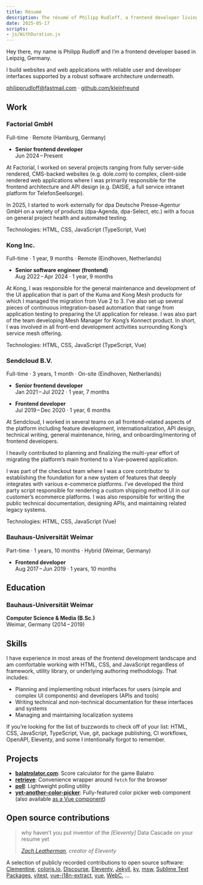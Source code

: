 ```yaml
---
title: Résumé
description: The résumé of Philipp Rudloff, a frontend developer living in Leipzig, Germany.
date: 2025-05-17
scripts:
- js/WithDuration.js
---
```


Hey there, my name is Philipp Rudloff and I’m a frontend developer based in Leipzig, Germany.

I build websites and web applications with reliable user and developer interfaces supported by a robust software architecture underneath.

philipprudloff@fastmail.com · [github.com/kleinfreund](https://github.com/kleinfreund)

## Work

### Factorial GmbH

<div class="meta">
  <with-duration start-date="2024-06-01">Full-time</with-duration> · Remote (Hamburg, Germany)
</div>

- **Senior frontend developer**<br>
  <with-duration start-date="2024-06-01">Jun 2024 – Present</with-duration>

At Factorial, I worked on several projects ranging from fully server-side rendered, CMS-backed websites (e.g. dole.com) to complex, client-side rendered web applications where I was primarily responsible for the frontend architecture and API design (e.g. DAISIE, a full service intranet platform for TelefonSeelsorge).

In 2025, I started to work externally for dpa Deutsche Presse-Agentur GmbH on a variety of products (dpa-Agenda, dpa-Select, etc.) with a focus on general project health and automated testing.

Technologies: HTML, CSS, JavaScript (TypeScript, Vue)

### Kong Inc.

<div class="meta">
  Full-time · 1 year, 9 months · Remote (Eindhoven, Netherlands)
</div>

- **Senior software engineer (frontend)**<br>
  Aug 2022 – Apr 2024 · 1 year, 9 months

At Kong, I was responsible for the general maintenance and development of the UI application that is part of the Kuma and Kong Mesh products for which I managed the migration from Vue 2 to 3. I’ve also set up several pieces of continuous integration-based automation that range from application testing to preparing the UI application for release. I was also part of the team developing Mesh Manager for Kong’s Konnect product. In short, I was involved in all front-end development activities surrounding Kong’s service mesh offering.

Technologies: HTML, CSS, JavaScript (TypeScript, Vue)

### Sendcloud B.V.

<div class="meta">
  Full-time · 3 years, 1 month · On-site (Eindhoven, Netherlands)
</div>

- **Senior frontend developer**<br>
  Jan 2021 – Jul 2022 · 1 year, 7 months

- **Frontend developer**<br>
  Jul 2019 – Dec 2020 · 1 year, 6 months

At Sendcloud, I worked in several teams on all frontend-related aspects of the platform including feature development, internationalization, API design, technical writing, general maintenance, hiring, and onboarding/mentoring of frontend developers.

I heavily contributed to planning and finalizing the multi-year effort of migrating the platform’s main frontend to a Vue-powered application.

I was part of the checkout team where I was a core contributor to establishing the foundation for a new system of features that deeply integrates with various e-commerce platforms. I’ve developed the third party script responsible for rendering a custom shipping method UI in our customer’s ecommerce platforms. I was also responsible for writing the public technical documentation, designing APIs, and maintaining related legacy systems.

Technologies: HTML, CSS, JavaScript (Vue)

### Bauhaus-Universität Weimar

<div class="meta">
  Part-time · 1 years, 10 months · Hybrid (Weimar, Germany)
</div>

- **Frontend developer**<br>
  Aug 2017 – Jun 2019 · 1 years, 10 months

## Education

### Bauhaus-Universität Weimar

**Computer Science & Media (B.Sc.)**<br>
Weimar, Germany (2014 – 2019)

## Skills

I have experience in most areas of the frontend development landscape and am comfortable working with HTML, CSS, and JavaScript regardless of framework, utility library, or underlying authoring methodology. That includes:

- Planning and implementing robust interfaces for users (simple and complex UI components) and developers (APIs and tools)
- Writing technical and non-technical documentation for these interfaces and systems
- Managing and maintaining localization systems

If you’re looking for the list of buzzwords to check off of your list: HTML, CSS, JavaScript, TypeScript, Vue, git, package publishing, CI workflows, OpenAPI, Eleventy, and some I intentionally forgot to remember.

## Projects

- [**balatrolator.com**](https://balatrolator.com): Score calculator for the game Balatro
- [**retrieve**](https://npmjs.com/package/retrieve): Convenience wrapper around `fetch` for the browser
- [**poll**](https://npmjs.com/package/poll): Lightweight polling utility
- [**yet-another-color-picker**](https://npmjs.com/package/yet-another-color-picker): Fully-featured color picker web component (also available [as a Vue component](https://npmjs.com/package/vue-accessible-color-picker))

## Open source contributions

<blockquote>
  <p>why haven’t you put inventor of the <i>[Eleventy]</i> Data Cascade on your resume yet</p>
  <cite><a href="https://mastodon.social/@zachleat@zachleat.com/110775751322149505">Zach Leatherman</a>, creator of Eleventy</cite>
</blockquote>

A selection of publicly recorded contributions to open source software:
[Clementine](https://github.com/clementine-player/Clementine/pulls?q=is%3Apr+author%3Akleinfreund),
[colorjs.io](https://github.com/color-js/color.js/pulls?q=is%3Apr+author%3Akleinfreund),
[Discourse](https://github.com/discourse/discourse/pulls?q=is%3Apr+author%3Akleinfreund),
[Eleventy](https://github.com/11ty/eleventy/pulls?q=is:pr+author:kleinfreund),
[Jekyll](https://github.com/jekyll/jekyll/pulls?q=is%3Apr+author%3Akleinfreund),
[ky](https://github.com/sindresorhus/ky/pulls?q=is%3Apr+author%3Akleinfreund),
[msw](https://github.com/mswjs/msw/pulls?q=is%3Apr+author%3Akleinfreund),
[Sublime Text Packages](https://github.com/sublimehq/Packages/pulls?q=is%3Apr+author%3Akleinfreund),
[vitest](https://github.com/vitest-dev/vitest/pulls?q=is%3Apr+author%3Akleinfreund),
[vue-i18n-extract](https://github.com/Spittal/vue-i18n-extract/pulls?q=is%3Apr+author%3Akleinfreund),
[vue](https://github.com/vuejs/vue-next/pulls?q=is%3Apr+author%3Akleinfreund),
[WebC](https://github.com/11ty/webc/pulls?q=is:pr+author:kleinfreund),
…
